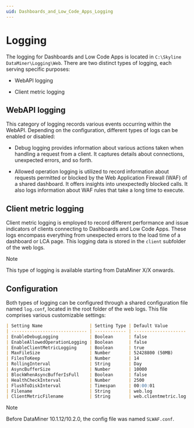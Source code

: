 ```yaml
---
uid: Dashboards_and_Low_Code_Apps_Logging
---
```


# Logging

The logging for Dashboards and Low Code Apps is located in `C:\Skyline DataMiner\Logging\Web`. There are two distinct types of logging, each serving specific purposes:

- WebAPI logging

- Client metric logging

## WebAPI logging

This category of logging records various events occurring within the WebAPI. Depending on the configuration, different types of logs can be enabled or disabled:

- Debug logging provides information about various actions taken when handling a request from a client. It captures details about connections, unexpected errors, and so forth.

- Allowed operation logging is utilized to record information about requests permitted or blocked by the Web Application Firewall (WAF) of a shared dashboard. It offers insights into unexpectedly blocked calls. It also logs information about WAF rules that take a long time to execute.

## Client metric logging

Client metric logging is employed to record different performance and issue indicators of clients connecting to Dashboards and Low Code Apps. These logs encompass everything from unexpected errors to the load time of a dashboard or LCA page. This logging data is stored in the `client` subfolder of the web logs.

> [!NOTE]
> This type of logging is available starting from DataMiner X/X onwards.

## Configuration

Both types of logging can be configured through a shared configuration file named `log.conf`, located in the root folder of the web logs. This file comprises various customizable settings:

```md
| Setting Name                  | Setting Type | Default Value        | Description                                                                                                                      |
| ----------------------------- | ------------ | -------------------- | -------------------------------------------------------------------------------------------------------------------------------- |
| EnableDebugLogging            | Boolean      | false                | Enables or disables the logging of debug information.                                                                            |
| EnableAllowedOperationLogging | Boolean      | false                | Enables or disables the logging of WAF information.                                                                              |
| EnableClientMetricLogging     | Boolean      | true                 | Enables or disables the logging of client metrics.                                                                               |
| MaxFileSize                   | Number       | 52428800 (50MB)      | Maximum size of a single log file.                                                                                               |
| FilesToKeep                   | Number       | 14                   | Number of files to keep for each type of log.                                                                                    |
| RollingInterval               | String       | Day                  | Time period included in each log file.                                                                                           |
| AsyncBufferSize               | Number       | 10000                | Size of the buffer of the worker writing the log file to disk.                                                                   |
| BlockWhenAsyncBufferIsFull    | Boolean      | false                | If true, the logger will wait until there is room in the buffer; otherwise, log entries will be dropped when the buffer is full. |
| HealthCheckInterval           | Number       | 2500                 | Number of log entries before a health check of the logger is performed.                                                          |
| FlushToDiskInterval           | Timespan     | 00:00:01             | Timespan between the log being written to memory and the result being flushed to disk.                                           |
| Filename                      | String       | web.log              | Filename of the WebAPI log files.                                                                                                |
| ClientMetricFilename          | String       | web.clientmetric.log | Filename of the client metric log files.                                                                                         |
```

> [!NOTE]
> Before DataMiner 10.1.12/10.2.0, the config file was named `SLWAF.conf`.
